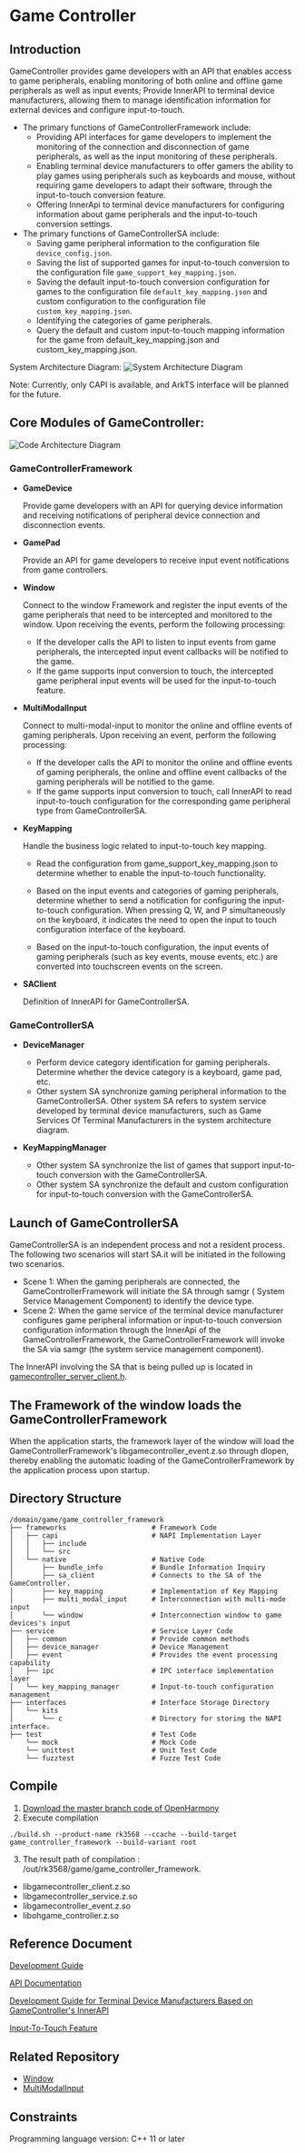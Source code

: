 # Game Controller

## Introduction

GameController provides game developers with an API that enables access to game peripherals, enabling monitoring of both
online and offline game peripherals as well as input events;
Provide InnerAPI to terminal device manufacturers, allowing them to manage identification information for external
devices and configure input-to-touch.

- The primary functions of GameControllerFramework include:
    - Providing API interfaces for game developers to implement the monitoring of the connection and disconnection
      of game peripherals, as well as the input monitoring of these peripherals.
    - Enabling terminal device manufacturers to offer gamers the ability to play games using peripherals such as
      keyboards and mouse, without requiring game developers to adapt their software, through the input-to-touch
      conversion feature.
    - Offering InnerApi to terminal device manufacturers for configuring information about
      game peripherals and the input-to-touch conversion settings.
- The primary functions of GameControllerSA include:
    - Saving game peripheral information to the configuration file `device_config.json`.
    - Saving the list of supported games for input-to-touch conversion to the configuration
      file `game_support_key_mapping.json`.
    - Saving the default input-to-touch conversion configuration for games to the configuration
      file `default_key_mapping.json` and custom configuration to the configuration file `custom_key_mapping.json`.
    - Identifying the categories of game peripherals.
    - Query the default and custom input-to-touch mapping information for the game from default_key_mapping.json and
      custom_key_mapping.json.

System Architecture Diagram:
![System Architecture Diagram](./figures/system_arch_en.PNG)

Note: Currently, only CAPI is available, and ArkTS interface will be planned for the future.

## Core Modules of GameController:

![Code Architecture Diagram](./figures/code_arch.PNG)

### GameControllerFramework

- **GameDevice**

  Provide game developers with an API for querying device information and receiving notifications of peripheral device
  connection and disconnection events.

- **GamePad**

  Provide an API for game developers to receive input event notifications from game controllers.
- **Window**

  Connect to the window Framework and register the input events of the game peripherals that need to be intercepted and
  monitored to the window. Upon receiving the events, perform the following processing:
    - If the developer calls the API to listen to input events from game peripherals,
      the intercepted input event callbacks will be notified to the game.
    - If the game supports input conversion to touch, the intercepted game peripheral input events will be used for the
      input-to-touch feature.

- **MultiModalInput**

  Connect to multi-modal-input to monitor the online and offline events of gaming peripherals. Upon receiving an
  event, perform the following processing:
    - If the developer calls the API to monitor the online and offline events of gaming peripherals, the online and
      offline event callbacks of the gaming peripherals will be notified to the game.
    - If the game supports input conversion to touch, call InnerAPI to read input-to-touch configuration for
      the corresponding game peripheral type from GameControllerSA.

- **KeyMapping**

  Handle the business logic related to input-to-touch key mapping.
    - Read the configuration from game_support_key_mapping.json to determine whether to enable the input-to-touch
      functionality.
    - Based on the input events and categories of gaming peripherals, determine whether to send a notification for
      configuring the input-to-touch configuration. When pressing Q, W, and P simultaneously on the keyboard, it
      indicates the need to open the input to touch configuration interface of the keyboard.

    - Based on the input-to-touch configuration, the input events of gaming peripherals (such as key events, mouse
      events, etc.) are converted into touchscreen events on the screen.
- **SAClient**

  Definition of InnerAPI for GameControllerSA.

### GameControllerSA

- **DeviceManager**
    - Perform device category identification for gaming peripherals. Determine whether the device category is a
      keyboard, game pad, etc.
    - Other system SA synchronize gaming peripheral information to the GameControllerSA. Other system SA refers to
      system service developed by terminal device manufacturers, such as Game Services Of Terminal Manufacturers
      in the system architecture diagram.

- **KeyMappingManager**
    - Other system SA synchronize the list of games that support input-to-touch conversion with the
      GameControllerSA.
    - Other system SA synchronize the default and custom configuration for input-to-touch conversion with the
      GameControllerSA.

## Launch of GameControllerSA

GameControllerSA is an independent process and not a resident process. The following two scenarios will start SA.it
will be initiated in the following two scenarios.

- Scene 1: When the gaming peripherals are connected, the GameControllerFramework will initiate the SA through samgr (
  System Service Management Component) to identify the device type.
- Scene 2: When the game service of the terminal device manufacturer configures game peripheral information or
  input-to-touch conversion configuration information through the InnerApi of the GameControllerFramework, the
  GameControllerFramework will invoke the SA via samgr (the system service management component).

The InnerAPI involving the SA that is being pulled up is located
in [gamecontroller_server_client.h](https://gitcode.com/openharmony-sig/game_game_controller_framework/blob/master/frameworks/native/sa_client/include/gamecontroller_server_client.h).

## The Framework of the window loads the GameControllerFramework

When the application starts, the framework layer of the window will load the GameControllerFramework's
libgamecontroller_event.z.so through dlopen, thereby enabling the automatic loading of the GameControllerFramework by
the application process upon startup.

## Directory Structure

```
/domain/game/game_controller_framework
├── frameworks                     # Framework Code
│   ├── capi                       # NAPI Implementation Layer
│   │   ├── include
│   │   └── src
│   └── native                     # Native Code
│       ├── bundle_info            # Bundle Information Inquiry
│       ├── sa_client              # Connects to the SA of the GameController.
│       ├── key_mapping            # Implementation of Key Mapping 
│       ├── multi_modal_input      # Interconnection with multi-mode input 
│       └── window                 # Interconnection window to game devices's input
├── service                        # Service Layer Code
│   ├── common                     # Provide common methods
│   ├── device_manager             # Device Management
│   ├── event                      # Provides the event processing capability
│   ├── ipc                        # IPC interface implementation layer
│   └── key_mapping_manager        # Input-to-touch configuration management
├── interfaces                     # Interface Storage Directory 
│   └── kits                        
│       └── c                      # Directory for storing the NAPI interface.
├── test                           # Test Code
    └── mock                       # Mock Code
    └── unittest                   # Unit Test Code 
    └── fuzztest                   # Fuzze Test Code
```

## Compile

1. [Download the master branch code of OpenHarmony](https://www.openharmony.cn/download/)
2. Execute compilation

```shell
./build.sh --product-name rk3568 --ccache --build-target game_controller_framework --build-variant root
```

3. The result path of compilation : /out/rk3568/game/game_controller_framework.

- libgamecontroller_client.z.so
- libgamecontroller_service.z.so
- libgamecontroller_event.z.so
- libohgame_controller.z.so

## Reference Document

[Development Guide](https://gitcode.com/weixin_42784160/docs/blob/master/zh-cn/application-dev/game-controller/Readme-CN.md)

[API Documentation](https://gitcode.com/weixin_42784160/docs/blob/master/zh-cn/application-dev/reference/apis-game-controller-kit/Readme-CN.md)

[Development Guide for Terminal Device Manufacturers Based on GameController's InnerAPI](https://gitcode.com/openharmony-sig/game_game_controller_framework/wiki/Home.md)

[Input-To-Touch Feature](https://gitcode.com/openharmony-sig/game_game_controller_framework/wiki/Home.md)

## Related Repository

- [Window](https://gitee.com/openharmony/window_window_manager/blob/master/README.md)
- [MultiModalInput](https://gitee.com/openharmony/multimodalinput_input/blob/master/README.md)

## Constraints

Programming language version: C++ 11 or later

